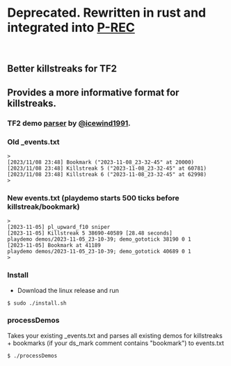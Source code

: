 # Deprecated. Rewritten in rust and integrated into [P-REC](https://github.com/ddeityy/rust-prec)


<br>




## Better killstreaks for TF2

## Provides a more informative format for killstreaks.

### TF2 demo [parser](https://github.com/demostf/parser) by [@icewind1991](https://github.com/icewind1991/).

### Old _events.txt
```
>
[2023/11/08 23:48] Bookmark ("2023-11-08_23-32-45" at 20000)
[2023/11/08 23:48] Killstreak 5 ("2023-11-08_23-32-45" at 60781)
[2023/11/08 23:48] Killstreak 6 ("2023-11-08_23-32-45" at 62998)
>
```

### New events.txt (playdemo starts 500 ticks before killstreak/bookmark)
```
>
[2023-11-05] pl_upward_f10 sniper
[2023-11-05] Killstreak 5 38690-40589 [28.48 seconds]            playdemo demos/2023-11-05_23-10-39; demo_gototick 38190 0 1
[2023-11-05] Bookmark at 41189                                   playdemo demos/2023-11-05_23-10-39; demo_gototick 40689 0 1
>
```
### Install
* Download the linux release and run
```console
$ sudo ./install.sh
```

### processDemos
Takes your existing _events.txt and parses all existing demos for killstreaks + bookmarks (if your ds_mark comment contains "bookmark") to events.txt
```console
$ ./processDemos
```
